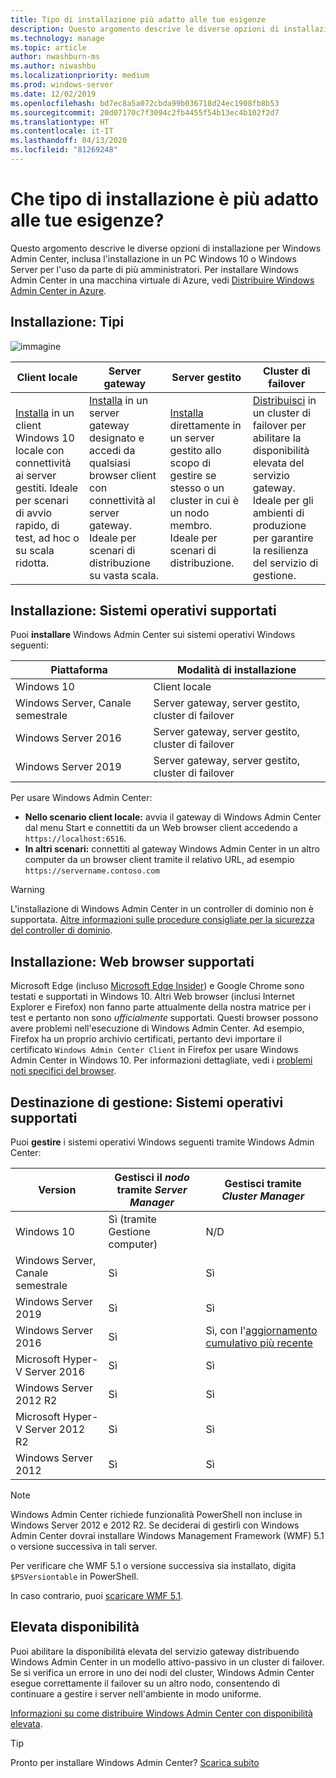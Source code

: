 ```yaml
---
title: Tipo di installazione più adatto alle tue esigenze
description: Questo argomento descrive le diverse opzioni di installazione per Windows Admin Center, inclusa l'installazione in un PC Windows 10 o Windows Server per l'uso da parte di più amministratori.
ms.technology: manage
ms.topic: article
author: nwashburn-ms
ms.author: niwashbu
ms.localizationpriority: medium
ms.prod: windows-server
ms.date: 12/02/2019
ms.openlocfilehash: bd7ec8a5a072cbda99b036718d24ec1908fb8b53
ms.sourcegitcommit: 20d07170c7f3094c2fb4455f54b13ec4b102f2d7
ms.translationtype: HT
ms.contentlocale: it-IT
ms.lasthandoff: 04/13/2020
ms.locfileid: "81269248"
---
```

# <a name="what-type-of-installation-is-right-for-you"></a>Che tipo di installazione è più adatto alle tue esigenze?

Questo argomento descrive le diverse opzioni di installazione per Windows Admin Center, inclusa l'installazione in un PC Windows 10 o Windows Server per l'uso da parte di più amministratori. Per installare Windows Admin Center in una macchina virtuale di Azure, vedi [Distribuire Windows Admin Center in Azure](../azure/deploy-wac-in-azure.md).

## <a name="installation-types"></a>Installazione: Tipi

![immagine](../media/deployment-options/install-options.PNG)

| Client locale                                | Server gateway                                  | Server gestito                               | Cluster di failover                           |
|---------------------------------------------|-------------------------------------------------|----------------------------------------------|--------------------------------------------|
| [Installa](../deploy/install.md) in un client Windows 10 locale con connettività ai server gestiti.  Ideale per scenari di avvio rapido, di test, ad hoc o su scala ridotta. |[Installa](../deploy/install.md) in un server gateway designato e accedi da qualsiasi browser client con connettività al server gateway.  Ideale per scenari di distribuzione su vasta scala. | [Installa](../deploy/install.md) direttamente in un server gestito allo scopo di gestire se stesso o un cluster in cui è un nodo membro.  Ideale per scenari di distribuzione. | [Distribuisci](#high-availability) in un cluster di failover per abilitare la disponibilità elevata del servizio gateway. Ideale per gli ambienti di produzione per garantire la resilienza del servizio di gestione. |

## <a name="installation-supported-operating-systems"></a>Installazione: Sistemi operativi supportati

Puoi **installare** Windows Admin Center sui sistemi operativi Windows seguenti:

| **Piattaforma**                       | **Modalità di installazione** |
| -----------------------------------| --------------------- |
| Windows 10                         | Client locale |
| Windows Server, Canale semestrale | Server gateway, server gestito, cluster di failover |
| Windows Server 2016                | Server gateway, server gestito, cluster di failover |
| Windows Server 2019                | Server gateway, server gestito, cluster di failover |

Per usare Windows Admin Center:

- **Nello scenario client locale:** avvia il gateway di Windows Admin Center dal menu Start e connettiti da un Web browser client accedendo a `https://localhost:6516`.
- **In altri scenari:** connettiti al gateway Windows Admin Center in un altro computer da un browser client tramite il relativo URL, ad esempio `https://servername.contoso.com`

> [!WARNING]
> L'installazione di Windows Admin Center in un controller di dominio non è supportata. [Altre informazioni sulle procedure consigliate per la sicurezza del controller di dominio](https://docs.microsoft.com/windows-server/identity/ad-ds/plan/security-best-practices/securing-domain-controllers-against-attack).

## <a name="installation-supported-web-browsers"></a>Installazione: Web browser supportati

Microsoft Edge (incluso [Microsoft Edge Insider](https://microsoftedgeinsider.com)) e Google Chrome sono testati e supportati in Windows 10. Altri Web browser (inclusi Internet Explorer e Firefox) non fanno parte attualmente della nostra matrice per i test e pertanto non sono *ufficialmente* supportati. Questi browser possono avere problemi nell'esecuzione di Windows Admin Center. Ad esempio, Firefox ha un proprio archivio certificati, pertanto devi importare il certificato `Windows Admin Center Client` in Firefox per usare Windows Admin Center in Windows 10. Per informazioni dettagliate, vedi i [problemi noti specifici del browser](../support/known-issues.md#browser-specific-issues).

## <a name="management-target-supported-operating-systems"></a>Destinazione di gestione: Sistemi operativi supportati

Puoi **gestire** i sistemi operativi Windows seguenti tramite Windows Admin Center:

| Version | Gestisci il *nodo* tramite *Server Manager* | Gestisci tramite *Cluster Manager* |
| ------------------------- |--------------- | ----- |
| Windows 10 | Sì (tramite Gestione computer) | N/D |
| Windows Server, Canale semestrale | Sì | Sì |
| Windows Server 2019 | Sì | Sì |
| Windows Server 2016 | Sì | Sì, con l'[aggiornamento cumulativo più recente](../use/manage-hyper-converged.md#prepare-your-windows-server-2016-cluster-for-windows-admin-center) |
| Microsoft Hyper-V Server 2016 | Sì | Sì |
| Windows Server 2012 R2 | Sì | Sì |
| Microsoft Hyper-V Server 2012 R2 | Sì | Sì |
| Windows Server 2012 | Sì | Sì |

> [!NOTE]
> Windows Admin Center richiede funzionalità PowerShell non incluse in Windows Server 2012 e 2012 R2. Se deciderai di gestirli con Windows Admin Center dovrai installare Windows Management Framework (WMF) 5.1 o versione successiva in tali server.
> 
> Per verificare che WMF 5.1 o versione successiva sia installato, digita `$PSVersiontable` in PowerShell. 
> 
> In caso contrario, puoi [scaricare WMF 5.1](https://www.microsoft.com/download/details.aspx?id=54616).

## <a name="high-availability"></a>Elevata disponibilità

Puoi abilitare la disponibilità elevata del servizio gateway distribuendo Windows Admin Center in un modello attivo-passivo in un cluster di failover. Se si verifica un errore in uno dei nodi del cluster, Windows Admin Center esegue correttamente il failover su un altro nodo, consentendo di continuare a gestire i server nell'ambiente in modo uniforme.

[Informazioni su come distribuire Windows Admin Center con disponibilità elevata](../deploy/high-availability.md).

> [!Tip]
> Pronto per installare Windows Admin Center? [Scarica subito](https://aka.ms/windowsadmincenter)
